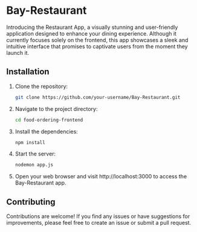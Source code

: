 # Bay-Restaurant
Introducing the Restaurant App, a visually stunning and user-friendly application designed to enhance your dining experience. Although it currently focuses solely on the frontend, this app showcases a sleek and intuitive interface that promises to captivate users from the moment they launch it.


## Installation

1. Clone the repository:

   ```bash
   git clone https://github.com/your-username/Bay-Restaurant.git
   ```
2. Navigate to the project directory:
   ```bash
   cd food-ordering-frontend
   ```
3. Install the dependencies:
   ```bash 
   npm install
   ```
4. Start the server:
   ```bash
   nodemon app.js
   ```
5. Open your web browser and visit http://localhost:3000 to access the Bay-Restaurant app.


## Contributing
Contributions are welcome! If you find any issues or have suggestions for improvements, please feel free to create an issue or submit a pull request.
